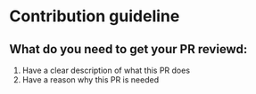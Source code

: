 # Contribution guideline
## What do you need to get your PR reviewd:
1. Have a clear description of what this PR does
2. Have a reason why this PR is needed
